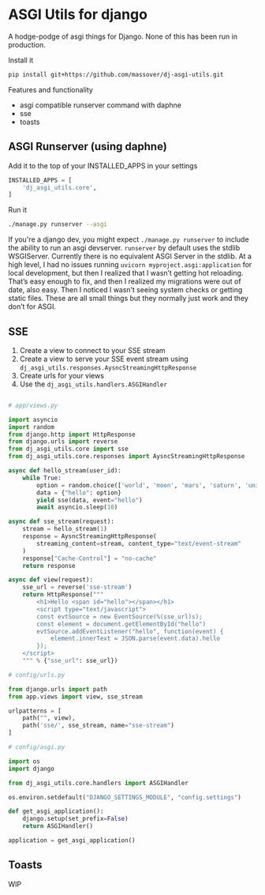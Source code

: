 # ASGI Utils for django

A hodge-podge of asgi things for Django. None of this has been run in production.

Install it

```bash
pip install git+https://github.com/massover/dj-asgi-utils.git
```

Features and functionality

- asgi compatible runserver command with daphne
- sse
- toasts


## ASGI Runserver (using daphne)

Add it to the top of your INSTALLED_APPS in your settings

```python
INSTALLED_APPS = [
    'dj_asgi_utils.core',
]
```

Run it

```bash
./manage.py runserver --asgi
```

If you're a django dev, you might expect `./manage.py runserver` to include the ability to run an asgi devserver. `runserver` by 
default uses the stdlib WSGIServer. Currently there is no equivalent ASGI Server in the stdlib. At a high level, I had no issues 
running `uvicorn myproject.asgi:application` for local development, but then I realized that I wasn’t getting hot reloading. 
That’s easy enough to fix, and then I realized my migrations were out of date, also easy. Then I noticed I wasn’t seeing system checks or getting static files. 
These are all small things but they normally just work and they don’t for ASGI.

## SSE

1. Create a view to connect to your SSE stream
2. Create a view to serve your SSE event stream using `dj_asgi_utils.responses.AysncStreamingHttpResponse`
3. Create urls for your views
4. Use the `dj_asgi_utils.handlers.ASGIHandler`

```python

# app/views.py

import asyncio
import random
from django.http import HttpResponse
from django.urls import reverse
from dj_asgi_utils.core import sse
from dj_asgi_utils.core.responses import AysncStreamingHttpResponse

async def hello_stream(user_id):
    while True:
        option = random.choice(['world', 'moon', 'mars', 'saturn', 'universe'])
        data = {"hello": option}
        yield sse(data, event="hello")
        await asyncio.sleep(10)

async def sse_stream(request):
    stream = hello_stream(1)
    response = AysncStreamingHttpResponse(
        streaming_content=stream, content_type="text/event-stream"
    )
    response["Cache-Control"] = "no-cache"
    return response

async def view(request):
    sse_url = reverse('sse-stream')
    return HttpResponse("""
        <h1>Hello <span id="hello"></span></h1>
        <script type="text/javascript">
        const evtSource = new EventSource(%(sse_url)s);
        const element = document.getElementById("hello")
        evtSource.addEventListener("hello", function(event) {
            element.innerText = JSON.parse(event.data).hello
        });
    </script>
    """ % {"sse_url": sse_url})

# config/urls.py

from django.urls import path
from app.views import view, sse_stream

urlpatterns = [
    path("", view),
    path('sse/', sse_stream, name="sse-stream")
]

# config/asgi.py

import os
import django

from dj_asgi_utils.core.handlers import ASGIHandler

os.environ.setdefault("DJANGO_SETTINGS_MODULE", "config.settings")

def get_asgi_application():
    django.setup(set_prefix=False)
    return ASGIHandler()

application = get_asgi_application()
```

## Toasts

WIP
